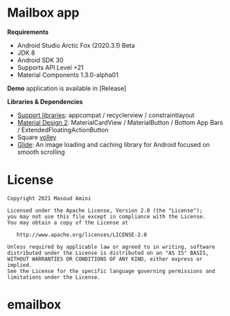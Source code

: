 # Mailbox app


**Requirements**

- Android Studio Arctic Fox (2020.3.1) Beta
- JDK 8
- Android SDK 30
- Supports API Level +21
- Material Components 1.3.0-alpha01



**Demo** application is available in [Release]



**Libraries & Dependencies**
- [Support libraries]: appcompat / recyclerview / constraintlayout
- [Material Design 2]: MaterialCardView / MaterialButton / Bottom App Bars / ExtendedFloatingActionButton
- Square [volley]
- [Glide]: An image loading and caching library for Android focused on smooth scrolling



# License

    Copyright 2021 Masoud Amini

    Licensed under the Apache License, Version 2.0 (the "License");
    you may not use this file except in compliance with the License.
    You may obtain a copy of the License at

       http://www.apache.org/licenses/LICENSE-2.0

    Unless required by applicable law or agreed to in writing, software
    distributed under the License is distributed on an "AS IS" BASIS,
    WITHOUT WARRANTIES OR CONDITIONS OF ANY KIND, either express or implied.
    See the License for the specific language governing permissions and
    limitations under the License.


[Support libraries]: https://developer.android.com/jetpack/androidx/
[Material Design 2]: https://material.io/develop/android/
[volley]: https://developer.android.com/volley
[Glide]: https://github.com/bumptech/glide
# emailbox
